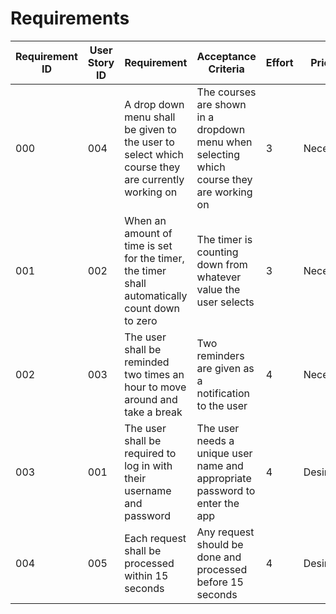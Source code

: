 # Requirements

| Requirement ID | User Story ID | Requirement | Acceptance Criteria | Effort | Priority | Status |
|----------------|---------------|-------------|---------------------|--------|----------|--------|
|            000 |           004 | A drop down menu shall be given to the user to select which course they are currently working on | The courses are shown in a dropdown menu when selecting which course they are working on | 3 | Necessary | Not Verified |
|            001 |           002 | When an amount of time is set for the timer, the timer shall automatically count down to zero | The timer is counting down from whatever value the user selects | 3 | Necessary | Not Verified |
|            002 |           003 | The user shall be reminded two times an hour to move around and take a break | Two reminders are given as a notification to the user | 4 | Necessary | Not Verified |
|            003 |           001 | The user shall be required to log in with their username and password | The user needs a unique user name and appropriate password to enter the app | 4 | Desirable | Not Verified |
|            004 |           005 | Each request shall be processed within 15 seconds | Any request should be done and processed before 15 seconds | 4 | Desirable | Not Verified |

